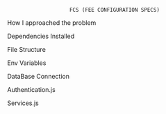                         FCS (FEE CONFIGURATION SPECS)
How I approached the problem

Dependencies Installed

File Structure

Env Variables

DataBase Connection

Authentication.js

Services.js
    
